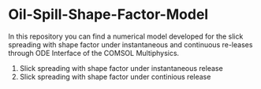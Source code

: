 # Oil-Spill-Shape-Factor-Model
In this repository you can find a numerical model developed for the slick spreading with shape factor under instantaneous and continuous re-leases through ODE Interface of the COMSOL Multiphysics.  
1. Slick spreading with shape factor under instantaneous release
2. Slick spreading with shape factor under continious release
